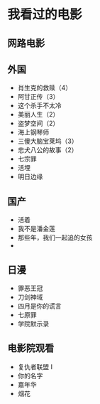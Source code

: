 # 我看过的电影

## 网路电影
## 外国
- 肖生克的救赎（4）
- 阿甘正传（3）
- 这个杀手不太冷
- 美丽人生（2）
- 盗梦空间（2）
- 海上钢琴师
- 三傻大脑宝莱坞（3）
- 忠犬八公的故事（2）
- 七宗罪
- 活埋
- 明日边缘

## 国产
- 活着
- 我不是潘金莲
- 那些年，我们一起追的女孩
- 

## 日漫
- 罪恶王冠
- 刀剑神域
- 四月是你的谎言
- 七原罪
- 学院默示录

## 电影院观看
- 复仇者联盟 I
- 你的名字
- 嘉年华
- 烟花

